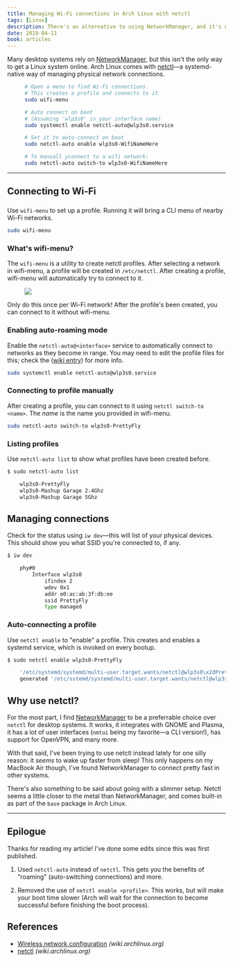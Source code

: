 ```yaml
---
title: Managing Wi-Fi connections in Arch Linux with netctl
tags: [Linux]
description: There's an alternative to using NetworkManager, and it's not too complicated to use
date: 2019-04-11
book: articles
---
```


Many desktop systems rely on [NetworkManager], but this isn't the only way to get a Linux system online. Arch Linux comes with [netctl]&mdash;a systemd-native way of managing physical network connections.

<Figure code title='TLDR'>

```sh
# Open a menu to find Wi-Fi connections.
# This creates a profile and connects to it
sudo wifi-menu

# Auto connect on boot
# (Assuming 'wlp3s0' is your interface name)
sudo systemctl enable netctl-auto@wlp3s0.service

# Set it to auto-connect on boot
sudo netctl-auto enable wlp3s0-WifiNameHere

# To manuall yconnect to a wifi network:
sudo netctl-auto switch-to wlp3s0-WifiNameHere
```

</Figure>

---

## Connecting to Wi-Fi

###

Use `wifi-menu` to set up a profile. Running it will bring a CLI menu of nearby Wi-Fi networks.

```sh
sudo wifi-menu
```

### What's wifi-menu?

The `wifi-menu` is a utility to create netctl profiles. After selecting a network in wifi-menu, a profile will be created in `/etc/netctl`. After creating a profile, wifi-menu will automatically try to connect to it.

<Figure>
<img src='https://i.stack.imgur.com/ySl7b.png' />
</Figure>

Only do this once per Wi-Fi network! After the profile's been created, you can connect to it without wifi-menu.

### Enabling auto-roaming mode

Enable the `netctl-auto@<interface>` service to automatically connect to networks as they become in range. You may need to edit the profile files for this; check the ([wiki entry](https://wiki.archlinux.org/index.php/netctl#Wireless)) for more info.

```sh
sudo systemctl enable netctl-auto@wlp3s0.service
```

### Connecting to profile manually

After creating a profile, you can connect to it using `netctl switch-to <name>`. The _name_ is the name you provided in wifi-menu.

```bash
sudo netctl-auto switch-to wlp3s0-PrettyFly
```

### Listing profiles

<!-- {.-literate-style} -->

Use `netctl-auto list` to show what profiles have been created before.

```bash
$ sudo netctl-auto list

	wlp3s0-PrettyFly
	wlp3s0-Mashup Garage 2.4Ghz
	wlp3s0-Mashup Garage 5Ghz
```

## Managing connections

Check for the status using `iw dev`&mdash;this will list of your physical devices. This should show you what SSID you're connected to, if any.

```sh
$ iw dev

	phy#0
		Interface wlp3s0
			ifindex 2
			wdev 0x1
			addr e0:ac:ab:3f:db:ee
			ssid PrettyFly
			type managed
```

### Auto-connecting a profile

Use `netctl enable` to "enable" a profile. This creates and enables a systemd service, which is invoked on every bootup.

```sh
$ sudo netctl enable wlp3s0-PrettyFly

	'/etc/systemd/systemd/multi-user.target.wants/netctl@wlp3s0\x2dPrettyFly.service' -> /usr/bin/systemd/netctl@service
	generated '/etc/sstemd/systemd/multi-user.target.wants/netctl@wlp3s0\x2dPrettyFly.service.d/profile.cnof'
```

## Why use netctl?

For the most part, I find [NetworkManager] to be a preferrable choice over `netctl` for desktop systems. It works, it integrates with GNOME and Plasma, it has a lot of user interfaces (`nmtui` being my favorite&mdash;a CLI version!), has support for OpenVPN, and many more.

With that said, I've been trying to use netctl instead lately for one silly reason: it _seems_ to wake up faster from sleep! This only happens on my MacBook Air though, I've found NetworkManager to connect pretty fast in other systems.

There's also something to be said about going with a slimmer setup. Netctl seems a little closer to the metal than NetworkManager, and comes built-in as part of the `base` package in Arch Linux.

---

## Epilogue

Thanks for reading my article! I've done some edits since this was first published.

1. Used `netctl-auto` instead of `netctl`. This gets you the benefits of "roaming" (auto-switching connections) and more.

2. Removed the use of `netctl enable <profile>`. This works, but will make your boot time slower (Arch will wait for the connection to become successful before finishing the boot process).

## References

- [Wireless network configuration](https://wiki.archlinux.org/index.php/Wireless_network_configuration) _(wiki.archlinux.org)_
- [netctl](https://wiki.archlinux.org/index.php/netctl) _(wiki.archlinux.org)_

[netctl]: https://wiki.archlinux.org/index.php/netctl
[networkmanager]: https://wiki.archlinux.org/index.php/NetworkManager
